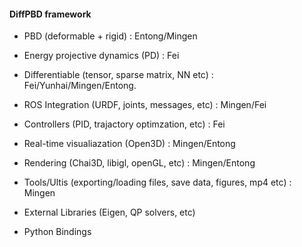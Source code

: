 #### DiffPBD framework

- PBD (deformable + rigid) : Entong/Mingen
- Energy projective dynamics (PD) : Fei 
- Differentiable (tensor, sparse matrix, NN etc) : Fei/Yunhai/Mingen/Entong.


- ROS Integration (URDF, joints, messages, etc) : Mingen/Fei
- Controllers (PID, trajactory optimzation, etc) : Fei
- Real-time visualiazation (Open3D) : Mingen/Entong
- Rendering (Chai3D, libigl, openGL, etc) : Mingen/Entong
- Tools/Ultis (exporting/loading files, save data, figures, mp4 etc) : Mingen
- External Libraries (Eigen, QP solvers, etc)
- Python Bindings
